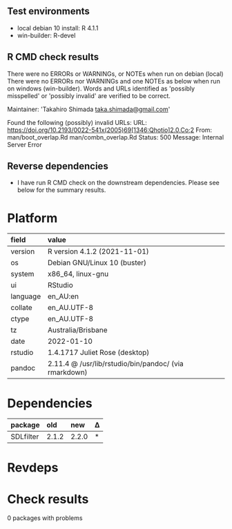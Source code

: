 ## Test environments
* local debian 10 install: R 4.1.1
* win-builder: R-devel


## R CMD check results

There were no ERRORs or WARNINGs, or NOTEs when run on debian (local)
There were no ERRORs nor WARNINGs and one NOTEs as below when run on windows (win-builder).
Words and URLs identified as 'possibly misspelled' or 'possibly invalid' are verified to be correct. 
  
Maintainer: 'Takahiro Shimada <taka.shimada@gmail.com>'

Found the following (possibly) invalid URLs:
  URL: https://doi.org/10.2193/0022-541x(2005)69[1346:Qhotio]2.0.Co;2
    From: man/boot_overlap.Rd
          man/combn_overlap.Rd
    Status: 500
    Message: Internal Server Error


## Reverse dependencies

* I have run R CMD check on the downstream dependencies. Please see below for the summary results.


# Platform

|field    |value                                                 |
|:--------|:-----------------------------------------------------|
|version  |R version 4.1.2 (2021-11-01)                          |
|os       |Debian GNU/Linux 10 (buster)                          |
|system   |x86_64, linux-gnu                                     |
|ui       |RStudio                                               |
|language |en_AU:en                                              |
|collate  |en_AU.UTF-8                                           |
|ctype    |en_AU.UTF-8                                           |
|tz       |Australia/Brisbane                                    |
|date     |2022-01-10                                            |
|rstudio  |1.4.1717 Juliet Rose (desktop)                        |
|pandoc   |2.11.4 @ /usr/lib/rstudio/bin/pandoc/ (via rmarkdown) |

# Dependencies

|package   |old   |new   |Δ  |
|:---------|:-----|:-----|:--|
|SDLfilter |2.1.2 |2.2.0 |*  |

# Revdeps


# Check results

0 packages with problems


